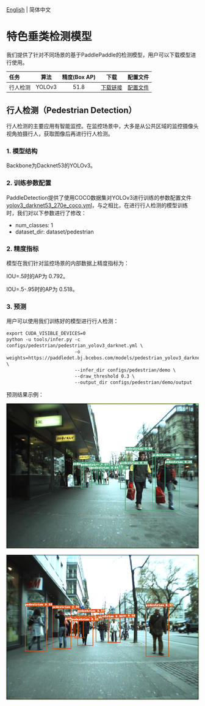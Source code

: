 [English](README.md) | 简体中文
# 特色垂类检测模型

我们提供了针对不同场景的基于PaddlePaddle的检测模型，用户可以下载模型进行使用。

| 任务                 | 算法 | 精度(Box AP) | 下载                                                                                | 配置文件 |
|:---------------------|:---------:|:------:| :---------------------------------------------------------------------------------: | :------:|
| 行人检测 |  YOLOv3  |  51.8  | [下载链接](https://paddledet.bj.bcebos.com/models/pedestrian_yolov3_darknet.pdparams) | [配置文件](https://github.com/PaddlePaddle/PaddleDetection/tree/develop/configs/pedestrian/pedestrian_yolov3_darknet.yml) |

## 行人检测（Pedestrian Detection）

行人检测的主要应用有智能监控。在监控场景中，大多是从公共区域的监控摄像头视角拍摄行人，获取图像后再进行行人检测。

### 1. 模型结构

Backbone为Dacknet53的YOLOv3。


### 2. 训练参数配置

PaddleDetection提供了使用COCO数据集对YOLOv3进行训练的参数配置文件[yolov3_darknet53_270e_coco.yml](https://github.com/PaddlePaddle/PaddleDetection/blob/develop/configs/yolov3/yolov3_darknet53_270e_coco.yml)，与之相比，在进行行人检测的模型训练时，我们对以下参数进行了修改：

* num_classes: 1
* dataset_dir: dataset/pedestrian

### 2. 精度指标

模型在我们针对监控场景的内部数据上精度指标为：

IOU=.5时的AP为 0.792。

IOU=.5-.95时的AP为 0.518。

### 3. 预测

用户可以使用我们训练好的模型进行行人检测：

```
export CUDA_VISIBLE_DEVICES=0
python -u tools/infer.py -c configs/pedestrian/pedestrian_yolov3_darknet.yml \
                         -o weights=https://paddledet.bj.bcebos.com/models/pedestrian_yolov3_darknet.pdparams \
                         --infer_dir configs/pedestrian/demo \
                         --draw_threshold 0.3 \
                         --output_dir configs/pedestrian/demo/output
```

预测结果示例：

![](../../../docs/images/PedestrianDetection_001.png)

![](../../../docs/images/PedestrianDetection_004.png)
